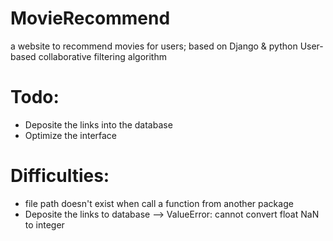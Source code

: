 # MovieRecommend
a website to recommend movies for users;
based on Django & python
User-based collaborative filtering algorithm
# Todo:
* Deposite the links into the database
* Optimize the  interface

# Difficulties:
* file path doesn't exist when call a function from another package
* Deposite the links to database --> ValueError: cannot convert float NaN to integer

